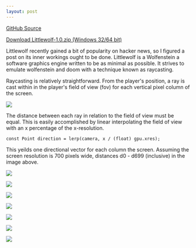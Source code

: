```yaml
---
layout: post
---
```


[GitHub Source](https://github.com/glouw/littlewolf)

[Download Littlewolf-1.0.zip (Windows 32/64 bit)](https://github.com/glouw/littlewolf/releases/download/littlewolf-1.0/littlewolf-1.0.zip)

Littlewolf recently gained a bit of popularity on hacker news, so I figured a post on its inner workings ought to be done.
Littlewolf is a Wolfenstein a software graphics engine written to be as minimal as possible. It strives to emulate
wolfenstein and doom with a technique known as raycasting.

Raycasting is relatively straightforward. From the player's position, a ray is cast within in the player's field of
view (fov) for each vertical pixel column of the screen.

![](/images/lw/1.PNG)

The distance between each ray in relation to the field of view must be equal. This is easily accomplished by linear
interpolating the field of view with an x percentage of the x-resolution.

    const Point direction = lerp(camera, x / (float) gpu.xres);

This yeilds one directional vector for each column the screen. Assuming the screen resolution is 700 pixels wide,
distances d0 - d699 (inclusive) in the image above.

![](/images/lw/2.PNG)

![](/images/lw/3.PNG)

![](/images/lw/4.PNG)

![](/images/lw/5.PNG)

![](/images/lw/9.PNG)

![](/images/lw/12.PNG)

![](/images/lw/11.PNG)

